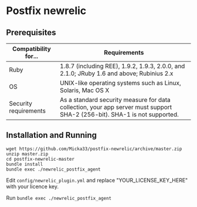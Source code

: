 # Postfix newrelic

## Prerequisites

| Compatibility for...	| Requirements |
|-----------------------|--------------|
| Ruby                  | 1.8.7 (including REE), 1.9.2, 1.9.3, 2.0.0, and 2.1.0; JRuby 1.6 and above; Rubinius 2.x |
| OS                    | UNIX-like operating systems such as Linux, Solaris, Mac OS X |
| Security requirements | As a standard security measure for data collection, your app server must support SHA-2 (256-bit). SHA-1 is not supported. |


## Installation and Running

```
wget https://github.com/Micka33/postfix-newrelic/archive/master.zip
unzip master.zip
cd postfix-newrelic-master
bundle install
bundle exec ./newrelic_postfix_agent
```

Edit `config/newrelic_plugin.yml` and replace "YOUR_LICENSE_KEY_HERE" with your licence key.

Run `bundle exec ./newrelic_postfix_agent`


